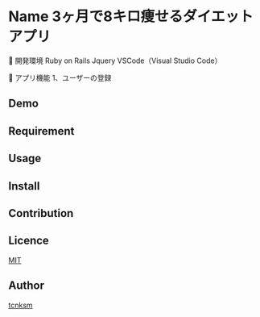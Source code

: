 Name
3ヶ月で8キロ痩せるダイエットアプリ
====

📗 開発環境
Ruby on Rails
Jquery 
VSCode（Visual Studio Code）

📗 アプリ機能
1、ユーザーの登録

## Demo


## Requirement

## Usage

## Install

## Contribution

## Licence

[MIT](https://github.com/tcnksm/tool/blob/master/LICENCE)

## Author

[tcnksm](https://github.com/tcnksm)